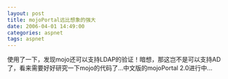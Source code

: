 ```yaml
---
layout: post
title: mojoPortal远比想象的强大
date: 2006-04-01 14:49:00
categories: aspnet
tags: aspnet
---
```


使用了一下，发现mojo还可以支持LDAP的验证！暗想，那这岂不是可以支持AD了，看来需要好好研究一下mojo的代码了...中文版的mojoPortal 2.0进行中...

